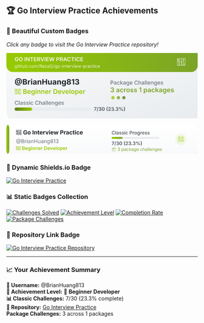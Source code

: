 ## 🏆 Go Interview Practice Achievements

### 🎨 Beautiful Custom Badges
*Click any badge to visit the Go Interview Practice repository!*

<!-- Full-size Card Badge - Clickable -->
[![Go Interview Practice Achievement Card](https://raw.githubusercontent.com/RezaSi/go-interview-practice/main/badges/BrianHuang813.svg)](https://github.com/RezaSi/go-interview-practice)

<!-- Compact Horizontal Badge - Clickable -->
[![Go Interview Practice Compact](https://raw.githubusercontent.com/RezaSi/go-interview-practice/main/badges/BrianHuang813_compact.svg)](https://github.com/RezaSi/go-interview-practice)

### 🔄 Dynamic Shields.io Badge
<!-- Dynamic Badge (auto-updates) -->
[![Go Interview Practice](https://img.shields.io/endpoint?url=https://raw.githubusercontent.com/RezaSi/go-interview-practice/main/badges/BrianHuang813.json&style=for-the-badge&logo=go&logoColor=white)](https://github.com/RezaSi/go-interview-practice)

### 📊 Static Badges Collection
[![Challenges Solved](https://img.shields.io/badge/Go_Challenges-7%2F30-brightgreen?style=for-the-badge&logo=go&logoColor=white)](https://github.com/RezaSi/go-interview-practice)
[![Achievement Level](https://img.shields.io/badge/Level-🌱_Beginner-97ca00?style=for-the-badge&logo=trophy&logoColor=white)](https://github.com/RezaSi/go-interview-practice)
[![Completion Rate](https://img.shields.io/badge/Completion-23.3%25-97ca00?style=for-the-badge&logo=checkmarx&logoColor=white)](https://github.com/RezaSi/go-interview-practice)
[![Package Challenges](https://img.shields.io/badge/Package_Challenges-3_across_1_packages-purple?style=for-the-badge&logo=package&logoColor=white)](https://github.com/RezaSi/go-interview-practice)

### 🔗 Repository Link Badge
[![Go Interview Practice Repository](https://img.shields.io/badge/View_Repository-Go_Interview_Practice-blue?style=for-the-badge&logo=github&logoColor=white)](https://github.com/RezaSi/go-interview-practice)

---

### 📈 Your Achievement Summary

**👤 Username:** @BrianHuang813  
**🏅 Achievement Level:** 🌱 **Beginner Developer**  
**📊 Classic Challenges:** 7/30 (23.3% complete)  
**🔗 Repository:** [Go Interview Practice](https://github.com/RezaSi/go-interview-practice)  
**Package Challenges:** 3 across 1 packages
